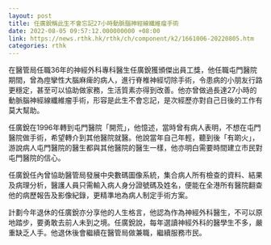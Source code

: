 ```yaml
---
layout: post
title: 任廣銳稱此生不會忘記27小時動脈腦神經線纖維瘤手術
date: 2022-08-05 09:57:12.000000000 +08:00
link: https://news.rthk.hk/rthk/ch/component/k2/1661006-20220805.htm
categories: rthk
---
```


在醫管局任職36年的神經外科專科醫生任廣銳獲頒傑出員工獎，他任職屯門醫院期間，曾為痙攣性大腦麻痺的病人，進行脊椎神經切除手術，令患病的小朋友行路更穩定，甚至可以協助做家務，生活質素亦得到改善。他亦曾做過長達27小時的動脈腦神經線纖維瘤手術，形容是此生不會忘記，是次經歷亦對自己日後的工作有莫大幫助。

任廣銳在1996年轉到屯門醫院「開荒」，他憶述，當時曾有病人表明，不想在屯門醫院做手術，希望轉介到其他醫院就醫。他說當年自己年輕，聽到後「有啲火」，游說病人屯門醫院的醫生都與其他醫院的醫生一樣，他亦明白需要時間建立市民對屯門醫院的信心。

任廣銳任內曾協助醫管局發展中央數碼圖像系統，集合病人所有檢查的資料、結果及病理分析，醫護人員只需輸入病人身分證號碼及姓名，便能在全港所有醫院翻查他的病歷報告及影像紀錄，更精準地為病人制定手術方案。

計劃今年退休的任廣銳亦分享他的人生格言，他認為作為神經外科醫生，不可以原地踏步，要勇敢去前人未到之境。任廣銳說，每年選讀神經外科的醫學生不多，嚴重缺乏人手。他退休後會繼續在醫管局做兼職，繼續服務市民。
